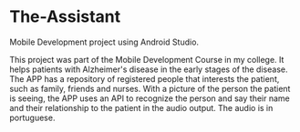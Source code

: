 # The-Assistant
Mobile Development project using Android Studio.

This project was part of the Mobile Development Course in my college.  It helps patients with Alzheimer's disease in the early stages of the disease.
The APP has a repository of registered people that interests the patient, such as family, friends and nurses. With a picture of the person the patient is seeing,
the APP uses an API to recognize the person and say their name and their relationship to the patient in the audio output.
The audio is in portuguese.

